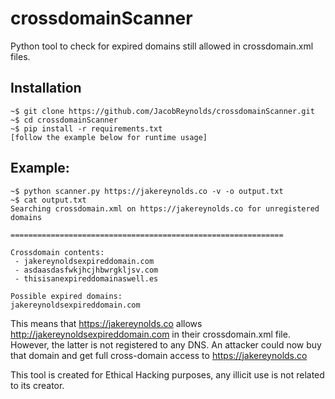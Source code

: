 # crossdomainScanner
Python tool to check for expired domains still allowed in crossdomain.xml files.

## Installation
```
~$ git clone https://github.com/JacobReynolds/crossdomainScanner.git
~$ cd crossdomainScanner
~$ pip install -r requirements.txt
[follow the example below for runtime usage]
```
## Example:

```
~$ python scanner.py https://jakereynolds.co -v -o output.txt
~$ cat output.txt
Searching crossdomain.xml on https://jakereynolds.co for unregistered domains

=============================================================

Crossdomain contents:
 - jakereynoldsexpireddomain.com
 - asdaasdasfwkjhcjhbwrgkljsv.com
 - thisisanexpireddomainaswell.es

Possible expired domains:
jakereynoldsexpireddomain.com
```

This means that https://jakereynolds.co allows http://jakereynoldsexpireddomain.com in their crossdomain.xml file.  However, the latter is not registered to any DNS.  An attacker could now buy that domain and get full cross-domain access to https://jakereynolds.co

This tool is created for Ethical Hacking purposes, any illicit use is not related to its creator.
